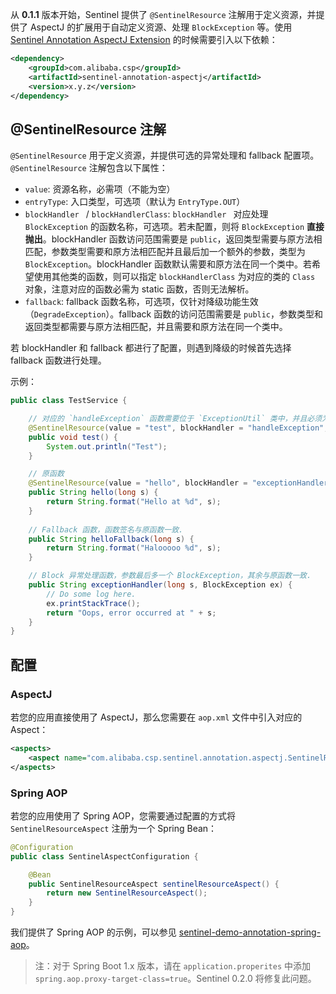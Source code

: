从 **0.1.1** 版本开始，Sentinel 提供了 `@SentinelResource` 注解用于定义资源，并提供了 AspectJ 的扩展用于自动定义资源、处理 `BlockException` 等。使用 [Sentinel Annotation AspectJ Extension](https://github.com/alibaba/Sentinel/tree/master/sentinel-extension/sentinel-annotation-aspectj) 的时候需要引入以下依赖：

```xml
<dependency>
    <groupId>com.alibaba.csp</groupId>
    <artifactId>sentinel-annotation-aspectj</artifactId>
    <version>x.y.z</version>
</dependency>
```

## @SentinelResource 注解

 `@SentinelResource` 用于定义资源，并提供可选的异常处理和 fallback 配置项。 `@SentinelResource` 注解包含以下属性：

- `value`: 资源名称，必需项（不能为空）
- `entryType`: 入口类型，可选项（默认为 `EntryType.OUT`）
- `blockHandler ` / `blockHandlerClass`: `blockHandler ` 对应处理 `BlockException` 的函数名称，可选项。若未配置，则将 `BlockException` **直接抛出**。blockHandler 函数访问范围需要是 `public`，返回类型需要与原方法相匹配，参数类型需要和原方法相匹配并且最后加一个额外的参数，类型为 `BlockException`。blockHandler 函数默认需要和原方法在同一个类中。若希望使用其他类的函数，则可以指定 `blockHandlerClass` 为对应的类的 `Class` 对象，注意对应的函数必需为 static 函数，否则无法解析。
- `fallback`: fallback 函数名称，可选项，仅针对降级功能生效（`DegradeException`）。fallback 函数的访问范围需要是 `public`，参数类型和返回类型都需要与原方法相匹配，并且需要和原方法在同一个类中。

若 blockHandler 和 fallback 都进行了配置，则遇到降级的时候首先选择 fallback 函数进行处理。

示例：

```java
public class TestService {

    // 对应的 `handleException` 函数需要位于 `ExceptionUtil` 类中，并且必须为 static 函数.
    @SentinelResource(value = "test", blockHandler = "handleException", blockHandlerClass = {ExceptionUtil.class})
    public void test() {
        System.out.println("Test");
    }

    // 原函数
    @SentinelResource(value = "hello", blockHandler = "exceptionHandler", fallback = "helloFallback")
    public String hello(long s) {
        return String.format("Hello at %d", s);
    }
    
    // Fallback 函数，函数签名与原函数一致.
    public String helloFallback(long s) {
        return String.format("Halooooo %d", s);
    }

    // Block 异常处理函数，参数最后多一个 BlockException，其余与原函数一致.
    public String exceptionHandler(long s, BlockException ex) {
        // Do some log here.
        ex.printStackTrace();
        return "Oops, error occurred at " + s;
    }
}
```

## 配置

### AspectJ

若您的应用直接使用了 AspectJ，那么您需要在 `aop.xml` 文件中引入对应的 Aspect：

```xml
<aspects>
    <aspect name="com.alibaba.csp.sentinel.annotation.aspectj.SentinelResourceAspect"/>
</aspects>
```

### Spring AOP

若您的应用使用了 Spring AOP，您需要通过配置的方式将 `SentinelResourceAspect` 注册为一个 Spring Bean：

```java
@Configuration
public class SentinelAspectConfiguration {

    @Bean
    public SentinelResourceAspect sentinelResourceAspect() {
        return new SentinelResourceAspect();
    }
}
```

我们提供了 Spring AOP 的示例，可以参见 [sentinel-demo-annotation-spring-aop](https://github.com/alibaba/Sentinel/tree/master/sentinel-demo/sentinel-demo-annotation-spring-aop)。

> 注：对于 Spring Boot 1.x 版本，请在 `application.properites` 中添加 `spring.aop.proxy-target-class=true`。Sentinel 0.2.0 将修复此问题。